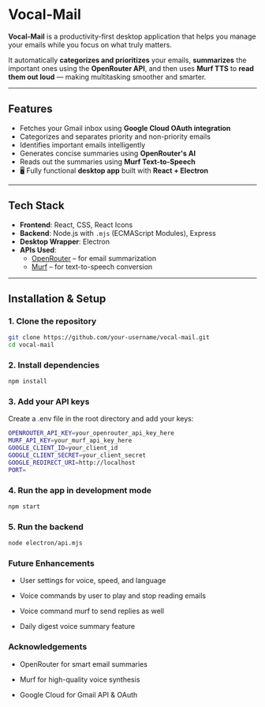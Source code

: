 #  Vocal-Mail

**Vocal-Mail** is a productivity-first desktop application that helps you manage your emails while you focus on what truly matters.

It automatically **categorizes and prioritizes** your emails, **summarizes** the important ones using the **OpenRouter API**, and then uses **Murf TTS** to **read them out loud** — making multitasking smoother and smarter.

---

##  Features

-  Fetches your Gmail inbox using **Google Cloud OAuth integration**
-  Categorizes and separates priority and non-priority emails
-  Identifies important emails intelligently
-  Generates concise summaries using **OpenRouter's AI**
-  Reads out the summaries using **Murf Text-to-Speech**
- 🖥 Fully functional **desktop app** built with **React + Electron**

---

##  Tech Stack

- **Frontend**: React, CSS, React Icons
- **Backend**: Node.js with `.mjs` (ECMAScript Modules), Express
- **Desktop Wrapper**: Electron
- **APIs Used**:
  - [OpenRouter](https://openrouter.ai) – for email summarization
  - [Murf](https://murf.ai) – for text-to-speech conversion

---

##  Installation & Setup

### 1. Clone the repository

```bash
git clone https://github.com/your-username/vocal-mail.git
cd vocal-mail

```
### 2. Install dependencies
```bash
npm install


```
### 3. Add your API keys
Create a .env file in the root directory and add your keys:
```bash
OPENROUTER_API_KEY=your_openrouter_api_key_here
MURF_API_KEY=your_murf_api_key_here
GOOGLE_CLIENT_ID=your_client_id
GOOGLE_CLIENT_SECRET=your_client_secret
GOOGLE_REDIRECT_URI=http://localhost
PORT=
```
### 4. Run the app in development mode
```bash
npm start
```

### 5. Run the backend
```bash
node electron/api.mjs
```
### Future Enhancements
- User settings for voice, speed, and language

- Voice commands by user to play and stop reading emails

- Voice command murf to send replies as well

- Daily digest voice summary feature

### Acknowledgements
- OpenRouter for smart email summaries

- Murf for high-quality voice synthesis

- Google Cloud for Gmail API & OAuth



